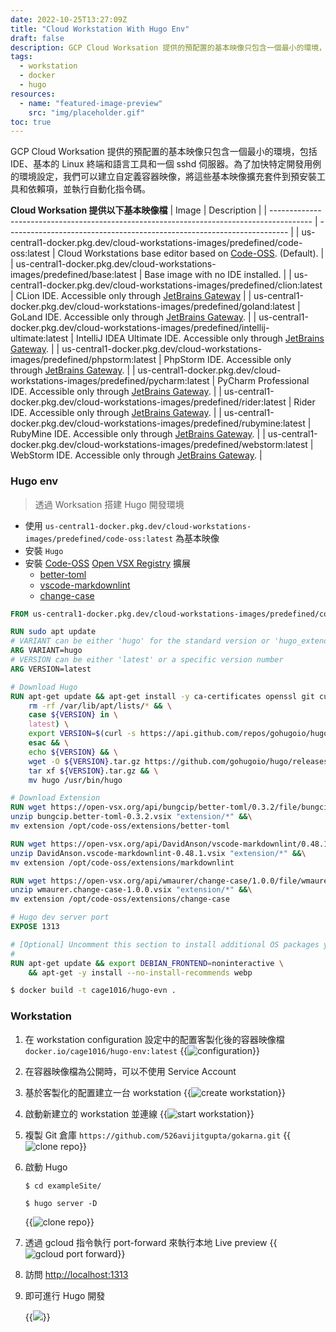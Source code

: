 ```yaml
---
date: 2022-10-25T13:27:09Z
title: "Cloud Workstation With Hugo Env"
draft: false
description: GCP Cloud Worksation 提供的預配置的基本映像只包含一個最小的環境，包括 IDE、基本的 Linux 終端和語言工具和一個 sshd 伺服器。為了加快特定開發用例的環境設定，我們可以建立自定義容器映像，將這些基本映像擴充套件到預安裝工具和依賴項，並執行自動化指令碼。
tags:
  - workstation
  - docker
  - hugo
resources:
  - name: "featured-image-preview"
    src: "img/placeholder.gif"
toc: true
---
```


<!--more-->

GCP Cloud Worksation 提供的預配置的基本映像只包含一個最小的環境，包括 IDE、基本的 Linux 終端和語言工具和一個 sshd 伺服器。為了加快特定開發用例的環境設定，我們可以建立自定義容器映像，將這些基本映像擴充套件到預安裝工具和依賴項，並執行自動化指令碼。

**Cloud Worksation 提供以下基本映像檔**
| Image                                                                                    | Description                                                            |
| ---------------------------------------------------------------------------------------- | ---------------------------------------------------------------------- |
| us-central1-docker.pkg.dev/cloud-workstations-images/predefined/code-oss:latest          | Cloud Workstations base editor based on [Code-OSS](https://github.com/microsoft/vscode). (Default).           |
| us-central1-docker.pkg.dev/cloud-workstations-images/predefined/base:latest              | Base image with no IDE installed.                                      |
| us-central1-docker.pkg.dev/cloud-workstations-images/predefined/clion:latest             | CLion IDE. Accessible only through [JetBrains Gateway](https://www.jetbrains.com/remote-development/gateway/)                   |
| us-central1-docker.pkg.dev/cloud-workstations-images/predefined/goland:latest            | GoLand IDE. Accessible only through [JetBrains Gateway](https://www.jetbrains.com/remote-development/gateway/).                 |
| us-central1-docker.pkg.dev/cloud-workstations-images/predefined/intellij-ultimate:latest | IntelliJ IDEA Ultimate IDE. Accessible only through [JetBrains Gateway](https://www.jetbrains.com/remote-development/gateway/). |
| us-central1-docker.pkg.dev/cloud-workstations-images/predefined/phpstorm:latest          | PhpStorm IDE. Accessible only through [JetBrains Gateway](https://www.jetbrains.com/remote-development/gateway/).               |
| us-central1-docker.pkg.dev/cloud-workstations-images/predefined/pycharm:latest           | PyCharm Professional IDE. Accessible only through [JetBrains Gateway](https://www.jetbrains.com/remote-development/gateway/).   |
| us-central1-docker.pkg.dev/cloud-workstations-images/predefined/rider:latest             | Rider IDE. Accessible only through [JetBrains Gateway](https://www.jetbrains.com/remote-development/gateway/).                  |
| us-central1-docker.pkg.dev/cloud-workstations-images/predefined/rubymine:latest          | RubyMine IDE. Accessible only through [JetBrains Gateway](https://www.jetbrains.com/remote-development/gateway/).               |
| us-central1-docker.pkg.dev/cloud-workstations-images/predefined/webstorm:latest          | WebStorm IDE. Accessible only through [JetBrains Gateway](https://www.jetbrains.com/remote-development/gateway/).               |

### Hugo env

> 透過 Worksation 搭建 Hugo 開發環境

- 使用 `us-central1-docker.pkg.dev/cloud-workstations-images/predefined/code-oss:latest` 為基本映像
- 安裝 `Hugo`
- 安裝 [Code-OSS](https://github.com/microsoft/vscode) [Open VSX Registry](https://open-vsx.org/) 擴展
   - [better-toml](https://open-vsx.org/extension/bungcip/better-toml)
   - [vscode-markdownlint](https://open-vsx.org/extension/DavidAnson/vscode-markdownlint)
   - [change-case](https://open-vsx.org/extension/wmaurer/change-case)

```dockerfile
FROM us-central1-docker.pkg.dev/cloud-workstations-images/predefined/code-oss:latest

RUN sudo apt update
# VARIANT can be either 'hugo' for the standard version or 'hugo_extended' for the extended version.
ARG VARIANT=hugo
# VERSION can be either 'latest' or a specific version number
ARG VERSION=latest

# Download Hugo
RUN apt-get update && apt-get install -y ca-certificates openssl git curl && \
    rm -rf /var/lib/apt/lists/* && \
    case ${VERSION} in \
    latest) \
    export VERSION=$(curl -s https://api.github.com/repos/gohugoio/hugo/releases/latest | grep "tag_name" | awk '{print substr($2, 3, length($2)-4)}') ;;\
    esac && \
    echo ${VERSION} && \
    wget -O ${VERSION}.tar.gz https://github.com/gohugoio/hugo/releases/download/v${VERSION}/${VARIANT}_${VERSION}_Linux-64bit.tar.gz && \
    tar xf ${VERSION}.tar.gz && \
    mv hugo /usr/bin/hugo

# Download Extension
RUN wget https://open-vsx.org/api/bungcip/better-toml/0.3.2/file/bungcip.better-toml-0.3.2.vsix && \
unzip bungcip.better-toml-0.3.2.vsix "extension/*" &&\
mv extension /opt/code-oss/extensions/better-toml

RUN wget https://open-vsx.org/api/DavidAnson/vscode-markdownlint/0.48.1/file/DavidAnson.vscode-markdownlint-0.48.1.vsix && \
unzip DavidAnson.vscode-markdownlint-0.48.1.vsix "extension/*" &&\
mv extension /opt/code-oss/extensions/markdownlint

RUN wget https://open-vsx.org/api/wmaurer/change-case/1.0.0/file/wmaurer.change-case-1.0.0.vsix && \
unzip wmaurer.change-case-1.0.0.vsix "extension/*" &&\
mv extension /opt/code-oss/extensions/change-case

# Hugo dev server port
EXPOSE 1313

# [Optional] Uncomment this section to install additional OS packages you may want.
#
RUN apt-get update && export DEBIAN_FRONTEND=noninteractive \
    && apt-get -y install --no-install-recommends webp
```

```bash
$ docker build -t cage1016/hugo-evn .
```

### Workstation

1. 在 workstation configuration 設定中的配置客製化後的容器映像檔 `docker.io/cage1016/hugo-env:latest`
      {{<image src="/posts/cloud-workstation-with-hugo-env/img/configuration.jpg" alt="configuration">}}

1. 在容器映像檔為公開時，可以不使用 Service Account
1. 基於客製化的配置建立一台 workstation
      {{<image src="/posts/cloud-workstation-with-hugo-env/img/create-workstation.jpg" alt="create workstation">}}

1. 啟動新建立的 workstation 並連線
      {{<image src="/posts/cloud-workstation-with-hugo-env/img/start.jpg" alt="start workstation">}}

1. 複製 Git 倉庫 `https://github.com/526avijitgupta/gokarna.git`
      {{<image src="/posts/cloud-workstation-with-hugo-env/img/clone.jpg" alt="clone repo">}}

1. 啟動 Hugo

      `$ cd exampleSite/`

      `$ hugo server -D`

      {{<image src="/posts/cloud-workstation-with-hugo-env/img/hugo.jpg" alt="clone repo">}}

1. 透過 gcloud 指令執行 port-forward 來執行本地 Live preview
      {{<image src="/posts/cloud-workstation-with-hugo-env/img/port-forward.jpg" alt="gcloud port forward">}}

1. 訪問 [http://localhost:1313](http://localhost:1313)
1. 即可進行 Hugo 開發

      {{<image src="/posts/cloud-workstation-with-hugo-env/img/placeholder.gif">}}
